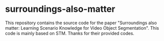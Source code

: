 # surroundings-also-matter
This repository contains the source code for the paper "Surroundings also matter: Learning Scenario Knowledge for Video Object Segmentation". This code is mainly based on STM. Thanks for their provided codes.

